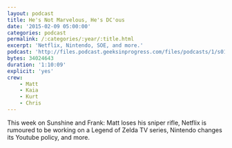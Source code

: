 ```yaml
---
layout: podcast
title: He's Not Marvelous, He's DC'ous
date: '2015-02-09 05:00:00'
categories: podcast
permalink: /:categories/:year/:title.html
excerpt: 'Netflix, Nintendo, SOE, and more.'
podcast: 'http://files.podcast.geeksinprogress.com/files/podcasts/1/s01e30_HeIsDCous.mp3'
bytes: 34024643
duration: '1:10:09'
explicit: 'yes'
crew:
    - Matt
    - Kaia
    - Kurt
    - Chris
---
```


This week on Sunshine and Frank: Matt loses his sniper rifle, Netflix is rumoured to be working on a Legend of Zelda TV series, Nintendo changes its Youtube policy, and more.
